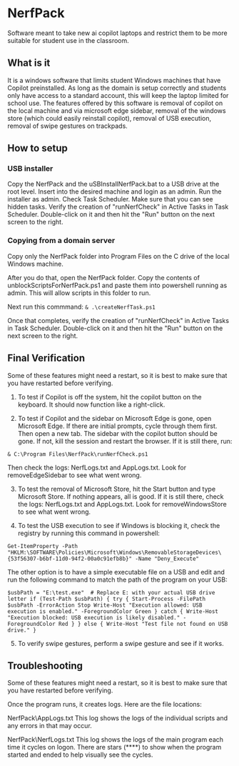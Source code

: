 # NerfPack
Software meant to take new ai copilot laptops and restrict them to be more suitable for student use in the classroom.

## What is it
It is a windows software that limits student Windows machines that have Copilot preinstalled. As long as the domain is setup correctly and students only have access to a standard account, this will keep the laptop limited for school use. The features offered by this software is removal of copilot on the local machine and via microsoft edge sidebar, removal of the windows store (which could easily reinstall copilot), removal of USB execution, removal of swipe gestures on trackpads. 

## How to setup

### USB installer
Copy the NerfPack and the uSBInstallNerfPack.bat to a USB drive at the root level. Insert into the desired machine and login as an admin. Run the installer as admin. Check Task Scheduler. Make sure that you can see hidden tasks. Verify the creation of "runNerfCheck" in Active Tasks in Task Scheduler. Double-click on it and then hit the "Run" button on the next screen to the right.

### Copying from a domain server
Copy only the NerfPack folder into Program Files on the C drive of the local Windows machine. 

After you do that, open the NerfPack folder. Copy the contents of unblockScriptsForNerfPack.ps1 and paste them into powershell running as admin. This will allow scripts in this folder to run. 

Next run this commmand:
`& .\createNerfTask.ps1`

Once that completes, verify the creation of "runNerfCheck" in Active Tasks in Task Scheduler. Double-click on it and then hit the "Run" button on the next screen to the right.


## Final Verification
Some of these features might need a restart, so it is best to make sure that you have restarted before verifying.

1. To test if Copilot is off the system, hit the copilot button on the keyboard. It should now function like a right-click.

2. To test if Copilot and the sidebar on Microsoft Edge is gone, open Microsoft Edge. If there are initial prompts, cycle through them first. Then open a new tab. The sidebar with the copilot button should be gone. If not, kill the session and restart the browser. If it is still there, run: 

`& C:\Program Files\NerfPack\runNerfCheck.ps1`

Then check the logs: NerfLogs.txt and AppLogs.txt. Look for removeEdgeSidebar to see what went wrong.

3. To test the removal of Microsoft Store, hit the Start button and type Microsoft Store. If nothing appears, all is good. If it is still there, check the logs: NerfLogs.txt and AppLogs.txt. Look for removeWindowsStore to see what went wrong.

4. To test the USB execution to see if Windows is blocking it, check the registry by running this command in powershell:

`Get-ItemProperty -Path "HKLM:\SOFTWARE\Policies\Microsoft\Windows\RemovableStorageDevices\{53f56307-b6bf-11d0-94f2-00a0c91efb8b}" -Name "Deny_Execute"`

The other option is to have a simple executable file on a USB and edit and run the following command to match the path of the program on your USB:

`$usbPath = "E:\test.exe"  # Replace E: with your actual USB drive letter
if (Test-Path $usbPath) {
    try {
        Start-Process -FilePath $usbPath -ErrorAction Stop
        Write-Host "Execution allowed: USB execution is enabled." -ForegroundColor Green
    } catch {
        Write-Host "Execution blocked: USB execution is likely disabled." -ForegroundColor Red
    }
} else {
    Write-Host "Test file not found on USB drive."
}`

5. To verify swipe gestures, perform a swipe gesture and see if it works. 

## Troubleshooting
Some of these features might need a restart, so it is best to make sure that you have restarted before verifying.

Once the program runs, it creates logs. Here are the file locations:

NerfPack\AppLogs.txt
This log shows the logs of the individual scripts and any errors in that may occur.

NerfPack\NerfLogs.txt
This log shows the logs of the main program each time it cycles on logon. There are stars (****) to show when the program started and ended to help visually see the cycles.
